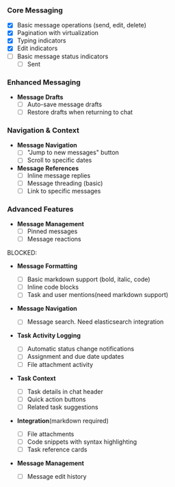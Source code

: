 ### Core Messaging

- [x] Basic message operations (send, edit, delete)
- [x] Pagination with virtualization
- [x] Typing indicators
- [x] Edit indicators
- [ ] Basic message status indicators
    - [ ] Sent

### Enhanced Messaging

- **Message Drafts**
    - [ ] Auto-save message drafts
    - [ ] Restore drafts when returning to chat

### Navigation & Context

- **Message Navigation**
    - [ ] "Jump to new messages" button
    - [ ] Scroll to specific dates

- **Message References**
    - [ ] Inline message replies
    - [ ] Message threading (basic)
    - [ ] Link to specific messages

### Advanced Features

- **Message Management**
    - [ ] Pinned messages
    - [ ] Message reactions

BLOCKED:

- **Message Formatting**
    - [ ] Basic markdown support (bold, italic, code)
    - [ ] Inline code blocks
    - [ ] Task and user mentions(need markdown support)

- **Message Navigation**
    - [ ] Message search. Need elasticsearch integration

- **Task Activity Logging**
    - [ ] Automatic status change notifications
    - [ ] Assignment and due date updates
    - [ ] File attachment activity

- **Task Context**
    - [ ] Task details in chat header
    - [ ] Quick action buttons
    - [ ] Related task suggestions

- **Integration**(markdown required)

    - [ ] File attachments
    - [ ] Code snippets with syntax highlighting
    - [ ] Task reference cards

- **Message Management**
    - [ ] Message edit history

